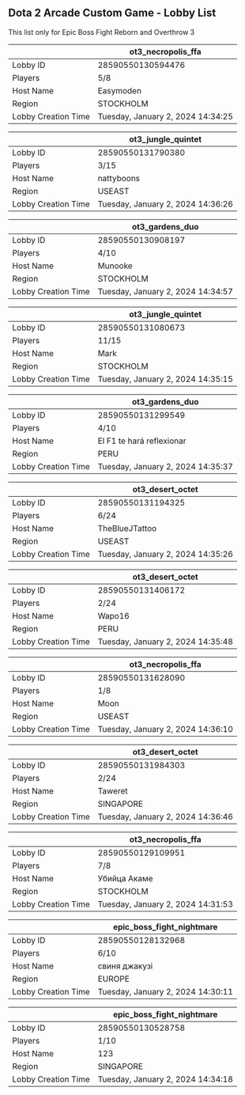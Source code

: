 ## Dota 2 Arcade Custom Game - Lobby List

This list only for Epic Boss Fight Reborn and Overthrow 3

|  | ot3_necropolis_ffa |
| ------ | ------ |
| Lobby ID | 28590550130594476 |
| Players | 5/8 |
| Host Name | Easymoden |
| Region | STOCKHOLM |
| Lobby Creation Time | Tuesday, January 2, 2024 14:34:25 |


|  | ot3_jungle_quintet |
| ------ | ------ |
| Lobby ID | 28590550131790380 |
| Players | 3/15 |
| Host Name | nattyboons |
| Region | USEAST |
| Lobby Creation Time | Tuesday, January 2, 2024 14:36:26 |


|  | ot3_gardens_duo |
| ------ | ------ |
| Lobby ID | 28590550130908197 |
| Players | 4/10 |
| Host Name | Munooke |
| Region | STOCKHOLM |
| Lobby Creation Time | Tuesday, January 2, 2024 14:34:57 |


|  | ot3_jungle_quintet |
| ------ | ------ |
| Lobby ID | 28590550131080673 |
| Players | 11/15 |
| Host Name | Mark |
| Region | STOCKHOLM |
| Lobby Creation Time | Tuesday, January 2, 2024 14:35:15 |


|  | ot3_gardens_duo |
| ------ | ------ |
| Lobby ID | 28590550131299549 |
| Players | 4/10 |
| Host Name | El F1 te hará reflexionar |
| Region | PERU |
| Lobby Creation Time | Tuesday, January 2, 2024 14:35:37 |


|  | ot3_desert_octet |
| ------ | ------ |
| Lobby ID | 28590550131194325 |
| Players | 6/24 |
| Host Name | TheBlueJTattoo |
| Region | USEAST |
| Lobby Creation Time | Tuesday, January 2, 2024 14:35:26 |


|  | ot3_desert_octet |
| ------ | ------ |
| Lobby ID | 28590550131406172 |
| Players | 2/24 |
| Host Name | Wapo16 |
| Region | PERU |
| Lobby Creation Time | Tuesday, January 2, 2024 14:35:48 |


|  | ot3_necropolis_ffa |
| ------ | ------ |
| Lobby ID | 28590550131628090 |
| Players | 1/8 |
| Host Name | Moon |
| Region | USEAST |
| Lobby Creation Time | Tuesday, January 2, 2024 14:36:10 |


|  | ot3_desert_octet |
| ------ | ------ |
| Lobby ID | 28590550131984303 |
| Players | 2/24 |
| Host Name | Taweret |
| Region | SINGAPORE |
| Lobby Creation Time | Tuesday, January 2, 2024 14:36:46 |


|  | ot3_necropolis_ffa |
| ------ | ------ |
| Lobby ID | 28590550129109951 |
| Players | 7/8 |
| Host Name | Убийца Акаме |
| Region | STOCKHOLM |
| Lobby Creation Time | Tuesday, January 2, 2024 14:31:53 |


|  | epic_boss_fight_nightmare |
| ------ | ------ |
| Lobby ID | 28590550128132968 |
| Players | 6/10 |
| Host Name | свиня джакузі |
| Region | EUROPE |
| Lobby Creation Time | Tuesday, January 2, 2024 14:30:11 |


|  | epic_boss_fight_nightmare |
| ------ | ------ |
| Lobby ID | 28590550130528758 |
| Players | 1/10 |
| Host Name | 123 |
| Region | SINGAPORE |
| Lobby Creation Time | Tuesday, January 2, 2024 14:34:18 |


